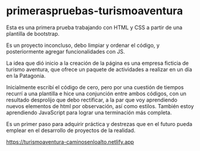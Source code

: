 # primeraspruebas-turismoaventura

Esta es una primera prueba trabajando con HTML y CSS a partir de una plantilla de bootstrap. 

Es un proyecto inconcluso, debo limpiar y ordenar el código, y posteriormente agregar funcionalidades con JS.

La idea que dió inicio a la creación de la página es una empresa ficticia de turismo aventura, 
que ofrece un paquete de actividades a realizar en un día en la Patagonia.

Inicialmente escribí el código de cero, pero por una cuestión de tiempos recurrí a una plantilla e hice una conjunción entre ambos códigos, 
con un resultado desprolijo que debo rectificar, a la par que voy aprendiendo nuevos elementos de html por observación, así como estilos.
También estoy aprendiendo JavaScript para lograr una terminación más completa.

Es un primer paso para adquirir práctica y destrezas que en el futuro pueda emplear en el desarrollo de proyectos de la realidad.

https://turismoaventura-caminosenloalto.netlify.app


